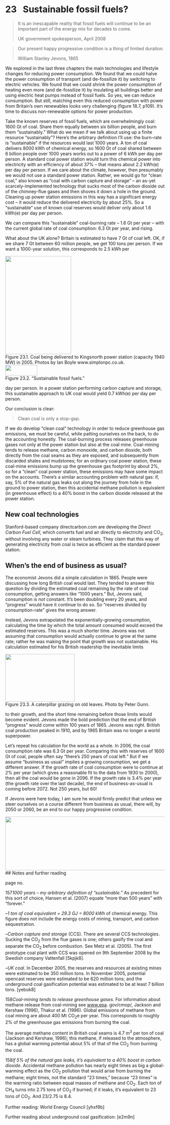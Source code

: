 # 23   Sustainable fossil fuels?

> It is an inescapable reality that fossil fuels will continue to be an important part of the energy mix for decades to come.
>
> UK government spokesperson, April 2008

> Our present happy progressive condition is a thing of limited duration.
>
> William Stanley Jevons, 1865

We explored in the last three chapters the main technologies and lifestyle changes for reducing power consumption. We found that we could halve the power consumption of transport (and de-fossilize it) by switching to electric vehicles. We found that we could shrink the power consumption of heating even more (and de-fossilize it) by insulating all buildings better and using electric heat pumps instead of fossil fuels. So yes, we can reduce consumption. But still, matching even this reduced consumption with power from Britain’s own renewables looks very challenging (figure 18.7, p109). It’s time to discuss non-renewable options for power production.

Take the known reserves of fossil fuels, which are overwhelmingly coal: 1600 Gt of coal. Share them equally between six billion people, and burn them “sustainably.” What do we mean if we talk about using up a finite resource “sustainably”? Here’s the arbitrary definition I’ll use: the burn-rate is “sustainable” if the resources would last <span class="red">1000 years</span>. A ton of coal delivers 8000 kWh of chemical energy, so 1600 Gt of coal shared between 6 billion people over 1000 years works out to a power of <span class="green">6 kWh per day per person</span>. A standard coal power station would turn this chemical power into electricity with an efficiency of about 37% – that means about <span class="green">2.2 kWh(e) per day per person</span>. If we care about the climate, however, then presumably we would not use a standard power station. Rather, we would go for “clean coal,” also known as “coal with carbon capture and storage” – an as-yet scarcely-implemented technology that sucks most of the carbon dioxide out of the chimney-flue gases and then shoves it down a hole in the ground. Cleaning up power station emissions in this way has a significant energy cost – it would reduce the delivered electricity by about 25%. So a “sustainable” use of known coal reserves would deliver only about <span class="green">1.6 kWh(e) per day per person</span>.

We can compare this “sustainable” coal-burning rate – 1.6 Gt per year – with the current global rate of coal consumption: 6.3 Gt per year, and rising.

What about the UK alone? Britain is estimated to have 7 Gt of coal left. OK, if we share 7 Gt between 60 million people, we get 100 tons per person. If we want a 1000-year solution, this corresponds to <span class="green">2.5 kWh per</span>

<img src="figure190.png" width="208" height="309" />
<div class='caption'><span class="figurenumber">Figure 23.1</span>. Coal being delivered to Kingsnorth power station (capacity 1940 MW) in 2005. Photos by Ian Boyle <span class="websitetitle">www.simplonpc.co.uk</span>.</div>

<img src="figure191.png" width="101" height="33" />
<div class='caption'><span class="figurenumber">Figure 23.2</span>. “Sustainable fossil fuels.”</div>

day per person. In a power station performing carbon capture and storage, this sustainable approach to UK coal would yield 0.7 kWh(e) per day per person.

Our conclusion is clear:

> Clean coal is only a stop-gap.

If we do develop “clean coal” technology in order to reduce greenhouse gas emissions, we must be careful, while patting ourselves on the back, to do the accounting honestly. The coal-burning process releases greenhouse gases not only at the power station but also at the coal mine. Coal-mining tends to release methane, carbon monoxide, and carbon dioxide, both directly from the coal seams as they are exposed, and subsequently from discarded shales and mudstones; for an ordinary coal power station, these coal-mine emissions bump up the greenhouse gas footprint by about 2%, so for a “clean” coal power station, these emissions may have some impact on the accounts. There’s a similar accounting problem with natural gas: if, say, 5% of the natural gas leaks out along the journey from hole in the ground to power station, then this accidental methane pollution is equivalent (in greenhouse effect) to a 40% boost in the carbon dioxide released at the power station.

## New coal technologies

Stanford-based company <span class="websitetitle">directcarbon.com</span> are developing the *Direct Carbon Fuel Cell*, which converts fuel and air directly to electricity and CO<sub>2</sub>, without involving any water or steam turbines. They claim that this way of generating electricity from coal is twice as efficient as the standard power station.

## When’s the end of business as usual?

The economist Jevons did a simple calculation in 1865. People were discussing how long British coal would last. They tended to answer this question by dividing the estimated coal remaining by the rate of coal consumption, getting answers like “1000 years.” But, Jevons said, consumption is *not* constant. It’s been doubling every 20 years, and “progress” would have it continue to do so. So “reserves divided by consumption-rate” gives the wrong answer.

Instead, Jevons extrapolated the exponentially-growing consumption, calculating the time by which the total amount consumed would exceed the estimated reserves. This was a much shorter time. Jevons was not assuming that consumption would actually continue to grow at the same rate; rather he was making the point that growth was not sustainable. His calculation estimated for his British readership the inevitable limits

<img src="figure425.png" width="219" height="150" />
<div class='caption'><span class="figurenumber">Figure 23.3</span>. A caterpillar grazing on old leaves. Photo by Peter Gunn.</div>

to their growth, and the short time remaining before those limits would become evident. Jevons made the bold prediction that the end of British “progress” would come within 100 years of 1865. Jevons was right. British coal production peaked in 1910, and by 1965 Britain was no longer a world superpower.

Let’s repeat his calculation for the world as a whole. In 2006, the coal consumption rate was 6.3 Gt per year. Comparing this with reserves of 1600 Gt of coal, people often say “there’s 250 years of coal left.” But if we assume “business as usual” implies a growing consumption, we get a different answer. If the growth rate of coal consumption were to continue at 2% per year (which gives a reasonable fit to the data from 1930 to 2000), then all the coal would be gone in 2096. If the growth rate is 3.4% per year (the growth rate over the last decade), the end of business-as-usual is coming before 2072. Not 250 years, but 60!

If Jevons were here today, I am sure he would firmly predict that unless we steer ourselves on a course different from business as usual, there will, by 2050 or 2060, be an end to our happy progressive condition.

<img src="figure433.png" width="690" height="169" />
## Notes and further reading

page no.

<span class="mark">157</span>*1000 years – my arbitrary definition of “sustainable.”* As precedent for this sort of choice, Hansen et al. (2007) equate “more than 500 years” with “forever.”

<span class="mark">–</span>*1 ton of coal equivalent = 29.3 GJ = 8000 kWh* of chemical energy. This figure does not include the energy costs of mining, transport, and carbon sequestration.

<span class="mark">–</span>*Carbon capture and storage* (CCS). There are several CCS technologies. Sucking the CO<sub>2</sub> from the flue gases is one; others gasify the coal and separate the CO<sub>2</sub> before combustion. See Metz et al. (2005). The first prototype coal plant with CCS was opened on 9th September 2008 by the Swedish company Vattenfall \[<span class="tinylink">5kpjk8</span>\].

<span class="mark">–</span>*UK coal*. In December 2005, the reserves and resources at existing mines were estimated to be 350 million tons. In November 2005, potential opencast reserves were estimated to be 620 million tons; and the underground coal gasification potential was estimated to be at least 7 billion tons. \[<span class="tinylink">yebuk8</span>\]

<span class="mark">158</span>*Coal-mining tends to release greenhouse gases*. For information about methane release from coal-mining see <span class="websitetitle">www.epa. gov/cmop/</span>, Jackson and Kershaw (1996), Thakur et al. (1996). Global emissions of methane from coal mining are about 400 Mt CO<sub>2</sub>e per year. This corresponds to roughly 2% of the greenhouse gas emissions from burning the coal.

The average methane content in British coal seams is 4.7 m<sup>3</sup> per ton of coal (Jackson and Kershaw, 1996); this methane, if released to the atmosphere, has a global warming potential about 5% of that of the CO<sub>2</sub> from burning the coal.

<span class="mark">158</span>*If 5% of the natural gas leaks, it’s equivalent to a 40% boost in carbon dioxide*. Accidental methane pollution has nearly eight times as big a global-warming effect as the CO<sub>2</sub> pollution that would arise from burning the methane; eight times, not the standard “23 times,” because “23 times” is the warming ratio between equal masses of methane and CO<sub>2</sub>. Each ton of CH<sub>4</sub> turns into 2.75 tons of CO<sub>2</sub> if burned; if it leaks, it’s equivalent to 23 tons of CO<sub>2</sub>. And 23/2.75 is 8.4.

Further reading: World Energy Council \[<span class="tinylink">yhxf8b</span>\]

Further reading about underground coal gasification: \[<span class="tinylink">e2m9n</span>\]
